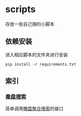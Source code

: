 # scripts

存放一些自己搞的小脚本

## 依赖安装

进入相应脚本的文件夹进行安装

```shell
pip install -r requirements.txt
```

## 索引

### [毒盘搜索](lzpan/lzpan.py)

简单调用[懒盘聚合搜索](https://disk.misiai.com/)的接口